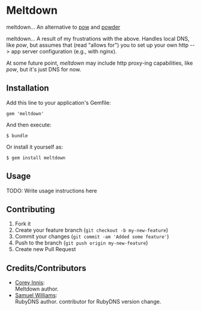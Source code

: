 # Meltdown

meltdown... An alternative to [pow](http://pow.cx/) and
[powder](http://git.io/powder)

meltdown... A result of my frustrations with the above.  Handles local DNS,
like *pow*, but assumes that (read "allows for") you to set up your own
http --> app server configuration (e.g., with nginx).

At some future point, *meltdown* may include http proxy-ing capabilities,
like *pow*, but it's just DNS for now.

## Installation

Add this line to your application's Gemfile:

    gem 'meltdown'

And then execute:

    $ bundle

Or install it yourself as:

    $ gem install meltdown

## Usage

TODO: Write usage instructions here

## Contributing

1. Fork it
2. Create your feature branch (`git checkout -b my-new-feature`)
3. Commit your changes (`git commit -am 'Added some feature'`)
4. Push to the branch (`git push origin my-new-feature`)
5. Create new Pull Request

## Credits/Contributors

  * [Corey Innis](http://github.com/coreyti):  
    Meltdown author.
  * [Samuel Williams](https://github.com/ioquatix):  
    RubyDNS author.  contributor for RubyDNS version change.
